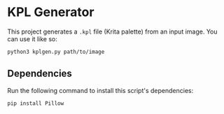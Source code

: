 # KPL Generator
This project generates a `.kpl` file (Krita palette) from an input image.
You can use it like so:

```bash
python3 kplgen.py path/to/image
```

## Dependencies
Run the following command to install this script's dependencies:

```bash
pip install Pillow
```